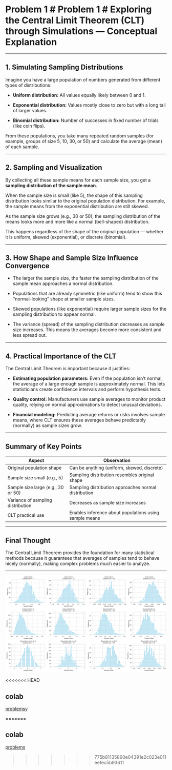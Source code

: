 # Problem 1  # Problem 1 # Exploring the Central Limit Theorem (CLT) through Simulations — Conceptual Explanation

---

## 1. Simulating Sampling Distributions

Imagine you have a large population of numbers generated from different types of distributions:

- **Uniform distribution:** All values equally likely between $0$ and $1$.

- **Exponential distribution:** Values mostly close to zero but with a long tail of larger values.

- **Binomial distribution:** Number of successes in fixed number of trials (like coin flips).

From these populations, you take many repeated random samples (for example, groups of size $5$, $10$, $30$, or $50$) and calculate the average (mean) of each sample.

---

## 2. Sampling and Visualization

By collecting all these sample means for each sample size, you get a **sampling distribution of the sample mean**.

When the sample size is small (like $5$), the shape of this sampling distribution looks similar to the original population distribution. For example, the sample means from the exponential distribution are still skewed.

As the sample size grows (e.g., $30$ or $50$), the sampling distribution of the means looks more and more like a normal (bell-shaped) distribution.

This happens regardless of the shape of the original population — whether it is uniform, skewed (exponential), or discrete (binomial).

---

## 3. How Shape and Sample Size Influence Convergence

- The larger the sample size, the faster the sampling distribution of the sample mean approaches a normal distribution.

- Populations that are already symmetric (like uniform) tend to show this “normal-looking” shape at smaller sample sizes.

- Skewed populations (like exponential) require larger sample sizes for the sampling distribution to appear normal.

- The variance (spread) of the sampling distribution decreases as sample size increases. This means the averages become more consistent and less spread out.

---

## 4. Practical Importance of the CLT

The Central Limit Theorem is important because it justifies:

- **Estimating population parameters:** Even if the population isn’t normal, the average of a large enough sample is approximately normal. This lets statisticians create confidence intervals and perform hypothesis tests.

- **Quality control:** Manufacturers use sample averages to monitor product quality, relying on normal approximations to detect unusual deviations.

- **Financial modeling:** Predicting average returns or risks involves sample means, where CLT ensures these averages behave predictably (normally) as sample sizes grow.

---

## Summary of Key Points

| Aspect                         | Observation                                                   |
|-------------------------------|--------------------------------------------------------------|
| Original population shape      | Can be anything (uniform, skewed, discrete)                  |
| Sample size small (e.g., $5$) | Sampling distribution resembles original shape               |
| Sample size large (e.g., $30$ or $50$) | Sampling distribution approaches normal distribution  |
| Variance of sampling distribution | Decreases as sample size increases                          |
| CLT practical use              | Enables inference about populations using sample means       |

---

## Final Thought

The Central Limit Theorem provides the foundation for many statistical methods because it guarantees that averages of samples tend to behave nicely (normally), making complex problems much easier to analyze.

---

![alt text](image.png)

<<<<<<< HEAD
## colab 
[problems](https://colab.research.google.com/drive/1iBWUYRk0QN1CEQ_U9ZlV32IZq9PVSaLw?usp=sharing)y


=======
##  colab 
[problems](https://colab.research.google.com/drive/1iBWUYRk0QN1CEQ_U9ZlV32IZq9PVSaLw?usp=sharing)
>>>>>>> 775b81135860e04391e2c023e011eefec5b93611